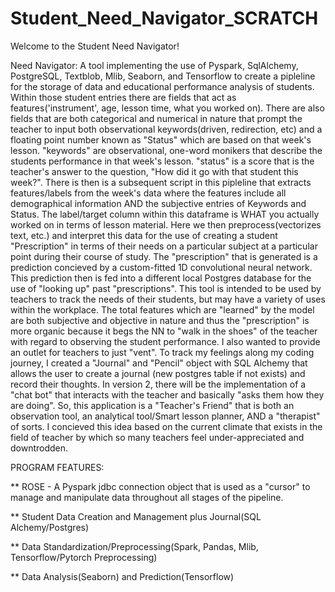 # Student_Need_Navigator_SCRATCH

Welcome to the Student Need Navigator! 

Need Navigator: A tool implementing the use of Pyspark, SqlAlchemy, PostgreSQL, Textblob, Mlib, Seaborn, and Tensorflow to create a pipleline for the storage of data and educational performance analysis of students. Within those student entries there are fields that act as features('instrument', age, lesson time, what you worked on). There are also fields that are both categorical and numerical in nature that prompt the teacher to input both observational keywords(driven, redirection, etc) and a floating point number known as "Status" which are based on that week's lesson. "keywords" are observational, one-word monikers that describe the students performance in that week's lesson. "status" is a score that is the teacher's answer to the question, "How did it go with that student this week?". There is then is a subsequent script in this pipleline that extracts features/labels from the week's data where the features include all demographical information AND the subjective entries of Keywords and Status. The label/target column within this dataframe is WHAT you actually worked on in terms of lesson material. Here we then preprocess(vectorizes text, etc.) and interpret this data for the use of creating a student "Prescription" in terms of their needs on a particular subject at a particular point during their course of study. The "prescription" that is generated is a prediction concieved by a custom-fitted 1D convolutional neural network. This prediction then is fed into a different local Postgres database for the use of "looking up" past "prescriptions".  This tool is intended to be used by teachers to track the needs of their students, but may have a variety of uses within the workplace. The total features which are "learned" by the model are both subjective and objective in nature and thus the "prescription" is more organic because it begs the NN to "walk in the shoes" of the teacher with regard to observing the student performance. I also wanted to provide an outlet for teachers to just "vent". To track my feelings along my coding journey, I created a "Journal" and "Pencil" object with SQL Alchemy that allows the user to create a journal (new postgres table if not exists) and record their thoughts. In version 2, there will be the implementation of a "chat bot" that interacts with the teacher and basically "asks them how they are doing". So, this application is a "Teacher's Friend" that is both an observation tool, an analytical tool/Smart lesson planner, AND a "therapist" of sorts. I concieved this idea based on the current climate that exists in the field of teacher by which so many teachers feel under-appreciated and downtrodden. 

PROGRAM FEATURES:

** ROSE - A Pyspark jdbc connection object that is used as a "cursor" to manage and manipulate data throughout all stages of the pipeline.

** Student Data Creation and Management plus Journal(SQL Alchemy/Postgres)

** Data Standardization/Preprocessing(Spark, Pandas, Mlib, Tensorflow/Pytorch Preprocessing)

** Data Analysis(Seaborn) and Prediction(Tensorflow)
